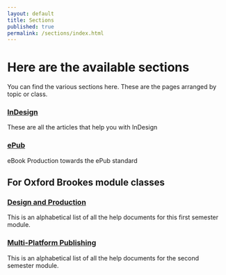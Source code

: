 ```yaml
---
layout: default
title: Sections
published: true
permalink: /sections/index.html
---
```

# Here are the available sections
You can find the various sections here. These are the pages arranged by topic or class.

### [InDesign](/sections/indesign)
These are all the articles that help you with InDesign

### [ePub](/sections/epub)
eBook Production towards the ePub standard

## For Oxford Brookes module classes
### [Design and Production](/sections/designandproduction)
This is an alphabetical list of all the help documents for this first semester module.

### [Multi-Platform Publishing](/sections/multiplatform)
This is an alphabetical list of all the help documents for the second semester module.

